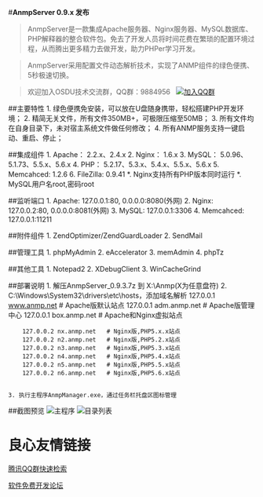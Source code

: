 #**AnmpServer 0.9.x 发布**


> AnmpServer是一款集成Apache服务器、Nginx服务器、MySQL数据库、PHP解释器的整合软件包。免去了开发人员将时间花费在繁琐的配置环境过程，从而腾出更多精力去做开发，助力PHPer学习开发。

> AnmpServer采用配置文件动态解析技术，实现了ANMP组件的绿色便携、5秒极速切换。

> 欢迎加入OSDU技术交流群，QQ群：9884956 &nbsp;&nbsp;[![加入QQ群](http://pub.idqqimg.com/wpa/images/group.png)](http://shang.qq.com/wpa/qunwpa?idkey=7393edef20eef808d5c463ba1dbb8ce6f968ba4e515cbd501ebcfe3b0434639b)



##主要特性
	1. 绿色便携免安装，可以放在U盘随身携带，轻松搭建PHP开发环境； 
	2. 精简无关文件，所有文件350MB+，可极限压缩至50MB；
	3. 所有文件均在自身目录下，未对宿主系统文件做任何修改；
	4. 所有ANMP服务支持一键启动、重启、停止；


##集成组件
	1. Apache： 2.2.x、2.4.x
	2. Nginx： 1.6.x
	3. MySQL： 5.0.96、5.1.73、5.5.x、5.6.x
	4. PHP： 5.2.17、5.3.x、5.4.x、5.5.x、5.6.x
	5. Memcahced: 1.2.6
	6. FileZilla: 0.9.41
	*. Nginx支持所有PHP版本同时运行
	*. MySQL用户名root,密码root

##监听端口
	1. Apache: 127.0.0.1:80, 0.0.0.0:8080(外网)
	2. Nginx:  127.0.0.2:80, 0.0.0.0:8081(外网)
	3. MySQL:  127.0.0.1:3306
	4. Memcahced: 127.0.0.1:11211

##附件组件
	1. ZendOptimizer/ZendGuardLoader
	2. SendMail
	

##管理工具
	1. phpMyAdmin
	2. eAccelerator
	3. memAdmin
	4. phpTz

##其他工具
	1. Notepad2
	2. XDebugClient
	3. WinCacheGrind

##部署说明
	1. 解压AnmpServer_0.9.3.7z 到 X:\Anmp(X为任意盘符)
	2. C:\Windows\System32\drivers\etc\hosts，添加域名解析
		127.0.0.1 www.anmp.net	# Apache版默认站点
		127.0.0.1 adm.anmp.net	# Apache版管理中心
		127.0.0.1 box.anmp.net  # Apache和Nginx虚拟站点

		127.0.0.2 nx.anmp.net   # Nginx版,PHP5.x.x站点
		127.0.0.2 n2.anmp.net	# Nginx版,PHP5.2.x站点
		127.0.0.2 n3.anmp.net	# Nginx版,PHP5.3.x站点
		127.0.0.2 n4.anmp.net	# Nginx版,PHP5.4.x站点
		127.0.0.2 n5.anmp.net	# Nginx版,PHP5.5.x站点
		127.0.0.2 n6.anmp.net	# Nginx版,PHP5.6.x站点


	3. 执行主程序AnmpManager.exe，通过任务栏托盘区图标管理


##截图预览
![主程序][1]
![目录列表][2]

[1]: http://static.oschina.net/uploads/space/2014/1105/003714_qx1V_156408.png
[2]: http://static.oschina.net/uploads/space/2014/0425/020610_I43j_156408.jpg


 # 良心友情链接

[腾讯QQ群快速检索](http://u.720life.cn/s/8cf73f7c)

[软件免费开发论坛](http://u.720life.cn/s/bbb01dc0)